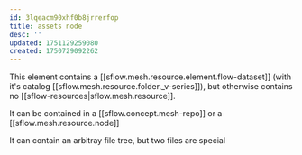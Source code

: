 ```yaml
---
id: 3lqeacm90xhf0b8jrrerfop
title: assets node
desc: ''
updated: 1751129259080
created: 1750729092262
---
```


This element contains a [[sflow.mesh.resource.element.flow-dataset]] (with it's catalog [[sflow.mesh.resource.folder._v-series]]), but otherwise contains no [[sflow-resources|sflow.mesh.resource]]. 

It can be contained in a [[sflow.concept.mesh-repo]] or a [[sflow.mesh.resource.node]]

It can contain an arbitray file tree, but two files are special